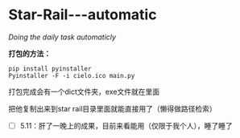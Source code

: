 # **Star-Rail---automatic**

*Doing the daily task automaticly*

**打包的方法：**


```
pip install pyinstaller
Pyinstaller -F -i cielo.ico main.py
```

打包完成会有一个dict文件夹，exe文件就在里面

把他复制出来到star rail目录里面就能直接用了（懒得做路径检索）

 - [ ] 5.11：肝了一晚上的成果，目前来看能用（仅限于我个人），睡了睡了

